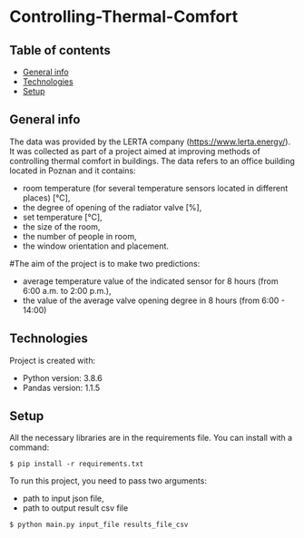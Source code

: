 # Controlling-Thermal-Comfort

## Table of contents
* [General info](#general-info)
* [Technologies](#technologies)
* [Setup](#setup)

## General info
The data was provided by the LERTA company (https://www.lerta.energy/).
It was collected as part of a project aimed at improving methods of controlling thermal comfort in buildings.
The data refers to an office building located in Poznan and it contains:
- room temperature (for several temperature sensors located in different places) [°C],
- the degree of opening of the radiator valve [%],
- set temperature [°C],
- the size of the room,
- the number of people in room,
- the window orientation and placement.

#The aim of the project is to make two predictions:
- average temperature value of the indicated sensor for 8 hours (from 6:00 a.m. to 2:00 p.m.),
- the value of the average valve opening degree in 8 hours (from 6:00 - 14:00)


## Technologies
Project is created with:
* Python version: 3.8.6
* Pandas version: 1.1.5
	
## Setup
All the necessary libraries are in the requirements file. You can install with a command:

```
$ pip install -r requirements.txt
```

To run this project, you need to pass two arguments:
 - path to input json file,
 - path to output result csv file

```
$ python main.py input_file results_file_csv
```
